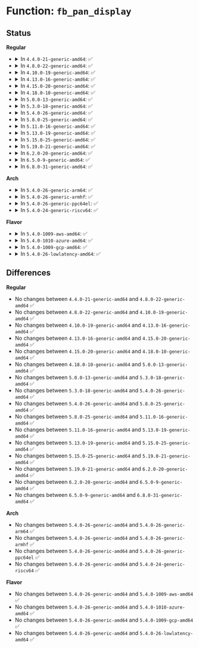 # Function: <code>fb_pan_display</code>

## Status
<b>Regular</b>
<ul>
<li>
<details>
<summary>In <code>4.4.0-21-generic-amd64</code>: ✅</summary>

```c
int fb_pan_display(struct fb_info * info, struct fb_var_screeninfo * var)
```

```json
{
  "name": "fb_pan_display",
  "collision_type": "Unique Global",
  "inline_type": "No",
  "funcs": [
    {
      "addr": 18446744071583482048,
      "name": "fb_pan_display",
      "external": true,
      "loc": "drivers/video/fbdev/core/fbmem.c:884",
      "file": "drivers/video/fbdev/core/fbmem.c",
      "inline": "seen, unknown",
      "caller_inline": [],
      "caller_func": [
        "drivers/video/console/bitblit.c:bit_update_start",
        "drivers/video/console/tileblit.c:tile_update_start",
        "drivers/video/console/fbcon_cw.c:cw_update_start",
        "drivers/video/console/fbcon_ud.c:ud_update_start",
        "drivers/video/console/fbcon_ccw.c:ccw_update_start",
        "drivers/video/fbdev/core/fbmem.c:fb_set_var",
        "drivers/video/fbdev/core/fbmem.c:do_fb_ioctl",
        "drivers/video/fbdev/core/fbsysfs.c:store_pan"
      ]
    }
  ],
  "symbols": [
    {
      "addr": 18446744071583482048,
      "name": "fb_pan_display",
      "section": ".text",
      "bind": "STB_GLOBAL",
      "size": 343
    }
  ]
}
```
</details>
</li>
<li>
<details>
<summary>In <code>4.8.0-22-generic-amd64</code>: ✅</summary>

```c
int fb_pan_display(struct fb_info * info, struct fb_var_screeninfo * var)
```

```json
{
  "name": "fb_pan_display",
  "collision_type": "Unique Global",
  "inline_type": "No",
  "funcs": [
    {
      "addr": 18446744071583802384,
      "name": "fb_pan_display",
      "external": true,
      "loc": "drivers/video/fbdev/core/fbmem.c:884",
      "file": "drivers/video/fbdev/core/fbmem.c",
      "inline": "seen, unknown",
      "caller_inline": [],
      "caller_func": [
        "drivers/video/console/bitblit.c:bit_update_start",
        "drivers/video/console/tileblit.c:tile_update_start",
        "drivers/video/console/fbcon_cw.c:cw_update_start",
        "drivers/video/console/fbcon_ud.c:ud_update_start",
        "drivers/video/console/fbcon_ccw.c:ccw_update_start",
        "drivers/video/fbdev/core/fbmem.c:do_fb_ioctl",
        "drivers/video/fbdev/core/fbmem.c:fb_set_var",
        "drivers/video/fbdev/core/fbsysfs.c:store_pan"
      ]
    }
  ],
  "symbols": [
    {
      "addr": 18446744071583802384,
      "name": "fb_pan_display",
      "section": ".text",
      "bind": "STB_GLOBAL",
      "size": 343
    }
  ]
}
```
</details>
</li>
<li>
<details>
<summary>In <code>4.10.0-19-generic-amd64</code>: ✅</summary>

```c
int fb_pan_display(struct fb_info * info, struct fb_var_screeninfo * var)
```

```json
{
  "name": "fb_pan_display",
  "collision_type": "Unique Global",
  "inline_type": "No",
  "funcs": [
    {
      "addr": 18446744071583941648,
      "name": "fb_pan_display",
      "external": true,
      "loc": "drivers/video/fbdev/core/fbmem.c:884",
      "file": "drivers/video/fbdev/core/fbmem.c",
      "inline": "seen, unknown",
      "caller_inline": [],
      "caller_func": [
        "drivers/video/console/bitblit.c:bit_update_start",
        "drivers/video/console/tileblit.c:tile_update_start",
        "drivers/video/console/fbcon_cw.c:cw_update_start",
        "drivers/video/console/fbcon_ud.c:ud_update_start",
        "drivers/video/console/fbcon_ccw.c:ccw_update_start",
        "drivers/video/fbdev/core/fbmem.c:do_fb_ioctl",
        "drivers/video/fbdev/core/fbmem.c:fb_set_var",
        "drivers/video/fbdev/core/fbsysfs.c:store_pan"
      ]
    }
  ],
  "symbols": [
    {
      "addr": 18446744071583941648,
      "name": "fb_pan_display",
      "section": ".text",
      "bind": "STB_GLOBAL",
      "size": 343
    }
  ]
}
```
</details>
</li>
<li>
<details>
<summary>In <code>4.13.0-16-generic-amd64</code>: ✅</summary>

```c
int fb_pan_display(struct fb_info * info, struct fb_var_screeninfo * var)
```

```json
{
  "name": "fb_pan_display",
  "collision_type": "Unique Global",
  "inline_type": "No",
  "funcs": [
    {
      "addr": 18446744071583989712,
      "name": "fb_pan_display",
      "external": true,
      "loc": "drivers/video/fbdev/core/fbmem.c:884",
      "file": "drivers/video/fbdev/core/fbmem.c",
      "inline": "seen, unknown",
      "caller_inline": [],
      "caller_func": [
        "drivers/video/console/bitblit.c:bit_update_start",
        "drivers/video/console/tileblit.c:tile_update_start",
        "drivers/video/console/fbcon_cw.c:cw_update_start",
        "drivers/video/console/fbcon_ud.c:ud_update_start",
        "drivers/video/console/fbcon_ccw.c:ccw_update_start",
        "drivers/video/fbdev/core/fbmem.c:do_fb_ioctl",
        "drivers/video/fbdev/core/fbmem.c:fb_set_var",
        "drivers/video/fbdev/core/fbsysfs.c:store_pan"
      ]
    }
  ],
  "symbols": [
    {
      "addr": 18446744071583989712,
      "name": "fb_pan_display",
      "section": ".text",
      "bind": "STB_GLOBAL",
      "size": 324
    }
  ]
}
```
</details>
</li>
<li>
<details>
<summary>In <code>4.15.0-20-generic-amd64</code>: ✅</summary>

```c
int fb_pan_display(struct fb_info * info, struct fb_var_screeninfo * var)
```

```json
{
  "name": "fb_pan_display",
  "collision_type": "Unique Global",
  "inline_type": "No",
  "funcs": [
    {
      "addr": 18446744071584205520,
      "name": "fb_pan_display",
      "external": true,
      "loc": "drivers/video/fbdev/core/fbmem.c:886",
      "file": "drivers/video/fbdev/core/fbmem.c",
      "inline": "seen, unknown",
      "caller_inline": [],
      "caller_func": [
        "drivers/video/fbdev/core/fbmem.c:do_fb_ioctl",
        "drivers/video/fbdev/core/fbmem.c:fb_set_var",
        "drivers/video/fbdev/core/fbsysfs.c:store_pan",
        "drivers/video/fbdev/core/bitblit.c:bit_update_start",
        "drivers/video/fbdev/core/tileblit.c:tile_update_start",
        "drivers/video/fbdev/core/fbcon_cw.c:cw_update_start",
        "drivers/video/fbdev/core/fbcon_ud.c:ud_update_start",
        "drivers/video/fbdev/core/fbcon_ccw.c:ccw_update_start"
      ]
    }
  ],
  "symbols": [
    {
      "addr": 18446744071584205520,
      "name": "fb_pan_display",
      "section": ".text",
      "bind": "STB_GLOBAL",
      "size": 327
    }
  ]
}
```
</details>
</li>
<li>
<details>
<summary>In <code>4.18.0-10-generic-amd64</code>: ✅</summary>

```c
int fb_pan_display(struct fb_info * info, struct fb_var_screeninfo * var)
```

```json
{
  "name": "fb_pan_display",
  "collision_type": "Unique Global",
  "inline_type": "No",
  "funcs": [
    {
      "addr": 18446744071584425872,
      "name": "fb_pan_display",
      "external": true,
      "loc": "drivers/video/fbdev/core/fbmem.c:874",
      "file": "drivers/video/fbdev/core/fbmem.c",
      "inline": "seen, unknown",
      "caller_inline": [],
      "caller_func": [
        "drivers/video/fbdev/core/fbmem.c:do_fb_ioctl",
        "drivers/video/fbdev/core/fbmem.c:fb_set_var",
        "drivers/video/fbdev/core/fbsysfs.c:store_pan",
        "drivers/video/fbdev/core/bitblit.c:bit_update_start",
        "drivers/video/fbdev/core/tileblit.c:tile_update_start",
        "drivers/video/fbdev/core/fbcon_cw.c:cw_update_start",
        "drivers/video/fbdev/core/fbcon_ud.c:ud_update_start",
        "drivers/video/fbdev/core/fbcon_ccw.c:ccw_update_start"
      ]
    }
  ],
  "symbols": [
    {
      "addr": 18446744071584425872,
      "name": "fb_pan_display",
      "section": ".text",
      "bind": "STB_GLOBAL",
      "size": 275
    }
  ]
}
```
</details>
</li>
<li>
<details>
<summary>In <code>5.0.0-13-generic-amd64</code>: ✅</summary>

```c
int fb_pan_display(struct fb_info * info, struct fb_var_screeninfo * var)
```

```json
{
  "name": "fb_pan_display",
  "collision_type": "Unique Global",
  "inline_type": "No",
  "funcs": [
    {
      "addr": 18446744071584522256,
      "name": "fb_pan_display",
      "external": true,
      "loc": "drivers/video/fbdev/core/fbmem.c:903",
      "file": "drivers/video/fbdev/core/fbmem.c",
      "inline": "seen, unknown",
      "caller_inline": [],
      "caller_func": [
        "drivers/video/fbdev/core/fbmem.c:do_fb_ioctl",
        "drivers/video/fbdev/core/fbmem.c:fb_set_var",
        "drivers/video/fbdev/core/fbsysfs.c:store_pan",
        "drivers/video/fbdev/core/bitblit.c:bit_update_start",
        "drivers/video/fbdev/core/tileblit.c:tile_update_start",
        "drivers/video/fbdev/core/fbcon_cw.c:cw_update_start",
        "drivers/video/fbdev/core/fbcon_ud.c:ud_update_start",
        "drivers/video/fbdev/core/fbcon_ccw.c:ccw_update_start"
      ]
    }
  ],
  "symbols": [
    {
      "addr": 18446744071584522256,
      "name": "fb_pan_display",
      "section": ".text",
      "bind": "STB_GLOBAL",
      "size": 277
    }
  ]
}
```
</details>
</li>
<li>
<details>
<summary>In <code>5.3.0-18-generic-amd64</code>: ✅</summary>

```c
int fb_pan_display(struct fb_info * info, struct fb_var_screeninfo * var)
```

```json
{
  "name": "fb_pan_display",
  "collision_type": "Unique Global",
  "inline_type": "No",
  "funcs": [
    {
      "addr": 18446744071584721104,
      "name": "fb_pan_display",
      "external": true,
      "loc": "drivers/video/fbdev/core/fbmem.c:895",
      "file": "drivers/video/fbdev/core/fbmem.c",
      "inline": "seen, unknown",
      "caller_inline": [],
      "caller_func": [
        "drivers/video/fbdev/core/fbmem.c:do_fb_ioctl",
        "drivers/video/fbdev/core/fbmem.c:fb_set_var",
        "drivers/video/fbdev/core/fbsysfs.c:store_pan",
        "drivers/video/fbdev/core/bitblit.c:bit_update_start",
        "drivers/video/fbdev/core/tileblit.c:tile_update_start",
        "drivers/video/fbdev/core/fbcon_cw.c:cw_update_start",
        "drivers/video/fbdev/core/fbcon_ud.c:ud_update_start",
        "drivers/video/fbdev/core/fbcon_ccw.c:ccw_update_start"
      ]
    }
  ],
  "symbols": [
    {
      "addr": 18446744071584721104,
      "name": "fb_pan_display",
      "section": ".text",
      "bind": "STB_GLOBAL",
      "size": 270
    }
  ]
}
```
</details>
</li>
<li>
<details>
<summary>In <code>5.4.0-26-generic-amd64</code>: ✅</summary>

```c
int fb_pan_display(struct fb_info * info, struct fb_var_screeninfo * var)
```

```json
{
  "name": "fb_pan_display",
  "collision_type": "Unique Global",
  "inline_type": "No",
  "funcs": [
    {
      "addr": 18446744071584857296,
      "name": "fb_pan_display",
      "external": true,
      "loc": "drivers/video/fbdev/core/fbmem.c:895",
      "file": "drivers/video/fbdev/core/fbmem.c",
      "inline": "seen, unknown",
      "caller_inline": [],
      "caller_func": [
        "drivers/video/fbdev/core/fbmem.c:do_fb_ioctl",
        "drivers/video/fbdev/core/fbmem.c:fb_set_var",
        "drivers/video/fbdev/core/fbsysfs.c:store_pan",
        "drivers/video/fbdev/core/bitblit.c:bit_update_start",
        "drivers/video/fbdev/core/tileblit.c:tile_update_start",
        "drivers/video/fbdev/core/fbcon_cw.c:cw_update_start",
        "drivers/video/fbdev/core/fbcon_ud.c:ud_update_start",
        "drivers/video/fbdev/core/fbcon_ccw.c:ccw_update_start"
      ]
    }
  ],
  "symbols": [
    {
      "addr": 18446744071584857296,
      "name": "fb_pan_display",
      "section": ".text",
      "bind": "STB_GLOBAL",
      "size": 270
    }
  ]
}
```
</details>
</li>
<li>
<details>
<summary>In <code>5.8.0-25-generic-amd64</code>: ✅</summary>

```c
int fb_pan_display(struct fb_info * info, struct fb_var_screeninfo * var)
```

```json
{
  "name": "fb_pan_display",
  "collision_type": "Unique Global",
  "inline_type": "No",
  "funcs": [
    {
      "addr": 18446744071585553360,
      "name": "fb_pan_display",
      "external": true,
      "loc": "drivers/video/fbdev/core/fbmem.c:900",
      "file": "drivers/video/fbdev/core/fbmem.c",
      "inline": "seen, unknown",
      "caller_inline": [],
      "caller_func": [
        "drivers/video/fbdev/core/fbmem.c:do_fb_ioctl",
        "drivers/video/fbdev/core/fbmem.c:fb_set_var",
        "drivers/video/fbdev/core/fbsysfs.c:store_pan",
        "drivers/video/fbdev/core/bitblit.c:bit_update_start",
        "drivers/video/fbdev/core/tileblit.c:tile_update_start",
        "drivers/video/fbdev/core/fbcon_cw.c:cw_update_start",
        "drivers/video/fbdev/core/fbcon_ud.c:ud_update_start",
        "drivers/video/fbdev/core/fbcon_ccw.c:ccw_update_start"
      ]
    }
  ],
  "symbols": [
    {
      "addr": 18446744071585553360,
      "name": "fb_pan_display",
      "section": ".text",
      "bind": "STB_GLOBAL",
      "size": 270
    }
  ]
}
```
</details>
</li>
<li>
<details>
<summary>In <code>5.11.0-16-generic-amd64</code>: ✅</summary>

```c
int fb_pan_display(struct fb_info * info, struct fb_var_screeninfo * var)
```

```json
{
  "name": "fb_pan_display",
  "collision_type": "Unique Global",
  "inline_type": "No",
  "funcs": [
    {
      "addr": 18446744071585687632,
      "name": "fb_pan_display",
      "external": true,
      "loc": "drivers/video/fbdev/core/fbmem.c:900",
      "file": "drivers/video/fbdev/core/fbmem.c",
      "inline": "seen, unknown",
      "caller_inline": [],
      "caller_func": [
        "drivers/video/fbdev/core/fbmem.c:do_fb_ioctl",
        "drivers/video/fbdev/core/fbmem.c:fb_set_var",
        "drivers/video/fbdev/core/fbsysfs.c:store_pan",
        "drivers/video/fbdev/core/bitblit.c:bit_update_start",
        "drivers/video/fbdev/core/tileblit.c:tile_update_start",
        "drivers/video/fbdev/core/fbcon_cw.c:cw_update_start",
        "drivers/video/fbdev/core/fbcon_ud.c:ud_update_start",
        "drivers/video/fbdev/core/fbcon_ccw.c:ccw_update_start"
      ]
    }
  ],
  "symbols": [
    {
      "addr": 18446744071585687632,
      "name": "fb_pan_display",
      "section": ".text",
      "bind": "STB_GLOBAL",
      "size": 270
    }
  ]
}
```
</details>
</li>
<li>
<details>
<summary>In <code>5.13.0-19-generic-amd64</code>: ✅</summary>

```c
int fb_pan_display(struct fb_info * info, struct fb_var_screeninfo * var)
```

```json
{
  "name": "fb_pan_display",
  "collision_type": "Unique Global",
  "inline_type": "No",
  "funcs": [
    {
      "addr": 18446744071585568336,
      "name": "fb_pan_display",
      "external": true,
      "loc": "drivers/video/fbdev/core/fbmem.c:900",
      "file": "drivers/video/fbdev/core/fbmem.c",
      "inline": "seen, unknown",
      "caller_inline": [],
      "caller_func": [
        "drivers/video/fbdev/core/fbmem.c:do_fb_ioctl",
        "drivers/video/fbdev/core/fbmem.c:fb_set_var",
        "drivers/video/fbdev/core/fbsysfs.c:store_pan",
        "drivers/video/fbdev/core/bitblit.c:bit_update_start",
        "drivers/video/fbdev/core/tileblit.c:tile_update_start",
        "drivers/video/fbdev/core/fbcon_cw.c:cw_update_start",
        "drivers/video/fbdev/core/fbcon_ud.c:ud_update_start",
        "drivers/video/fbdev/core/fbcon_ccw.c:ccw_update_start"
      ]
    }
  ],
  "symbols": [
    {
      "addr": 18446744071585568336,
      "name": "fb_pan_display",
      "section": ".text",
      "bind": "STB_GLOBAL",
      "size": 270
    }
  ]
}
```
</details>
</li>
<li>
<details>
<summary>In <code>5.15.0-25-generic-amd64</code>: ✅</summary>

```c
int fb_pan_display(struct fb_info * info, struct fb_var_screeninfo * var)
```

```json
{
  "name": "fb_pan_display",
  "collision_type": "Unique Global",
  "inline_type": "No",
  "funcs": [
    {
      "addr": 18446744071586040240,
      "name": "fb_pan_display",
      "external": true,
      "loc": "drivers/video/fbdev/core/fbmem.c:900",
      "file": "drivers/video/fbdev/core/fbmem.c",
      "inline": "seen, unknown",
      "caller_inline": [],
      "caller_func": [
        "drivers/video/fbdev/core/fbmem.c:do_fb_ioctl",
        "drivers/video/fbdev/core/fbmem.c:fb_set_var",
        "drivers/video/fbdev/core/fbsysfs.c:store_pan",
        "drivers/video/fbdev/core/bitblit.c:bit_update_start",
        "drivers/video/fbdev/core/tileblit.c:tile_update_start",
        "drivers/video/fbdev/core/fbcon_cw.c:cw_update_start",
        "drivers/video/fbdev/core/fbcon_ud.c:ud_update_start",
        "drivers/video/fbdev/core/fbcon_ccw.c:ccw_update_start"
      ]
    }
  ],
  "symbols": [
    {
      "addr": 18446744071586040240,
      "name": "fb_pan_display",
      "section": ".text",
      "bind": "STB_GLOBAL",
      "size": 270
    }
  ]
}
```
</details>
</li>
<li>
<details>
<summary>In <code>5.19.0-21-generic-amd64</code>: ✅</summary>

```c
int fb_pan_display(struct fb_info * info, struct fb_var_screeninfo * var)
```

```json
{
  "name": "fb_pan_display",
  "collision_type": "Unique Global",
  "inline_type": "No",
  "funcs": [
    {
      "addr": 18446744071587260352,
      "name": "fb_pan_display",
      "external": true,
      "loc": "drivers/video/fbdev/core/fbmem.c:898",
      "file": "drivers/video/fbdev/core/fbmem.c",
      "inline": "seen, unknown",
      "caller_inline": [],
      "caller_func": [
        "drivers/video/fbdev/core/fbmem.c:do_fb_ioctl",
        "drivers/video/fbdev/core/fbmem.c:fb_set_var",
        "drivers/video/fbdev/core/fbsysfs.c:store_pan",
        "drivers/video/fbdev/core/bitblit.c:bit_update_start",
        "drivers/video/fbdev/core/tileblit.c:tile_update_start",
        "drivers/video/fbdev/core/fbcon_cw.c:cw_update_start",
        "drivers/video/fbdev/core/fbcon_ud.c:ud_update_start",
        "drivers/video/fbdev/core/fbcon_ccw.c:ccw_update_start"
      ]
    }
  ],
  "symbols": [
    {
      "addr": 18446744071587260352,
      "name": "fb_pan_display",
      "section": ".text",
      "bind": "STB_GLOBAL",
      "size": 336
    }
  ]
}
```
</details>
</li>
<li>
<details>
<summary>In <code>6.2.0-20-generic-amd64</code>: ✅</summary>

```c
int fb_pan_display(struct fb_info * info, struct fb_var_screeninfo * var)
```

```json
{
  "name": "fb_pan_display",
  "collision_type": "Unique Global",
  "inline_type": "No",
  "funcs": [
    {
      "addr": 18446744071588500160,
      "name": "fb_pan_display",
      "external": true,
      "loc": "drivers/video/fbdev/core/fbmem.c:900",
      "file": "drivers/video/fbdev/core/fbmem.c",
      "inline": "seen, unknown",
      "caller_inline": [],
      "caller_func": [
        "drivers/video/fbdev/core/fbmem.c:do_fb_ioctl",
        "drivers/video/fbdev/core/fbmem.c:fb_set_var",
        "drivers/video/fbdev/core/fbsysfs.c:store_pan",
        "drivers/video/fbdev/core/bitblit.c:bit_update_start",
        "drivers/video/fbdev/core/tileblit.c:tile_update_start",
        "drivers/video/fbdev/core/fbcon_cw.c:cw_update_start",
        "drivers/video/fbdev/core/fbcon_ud.c:ud_update_start",
        "drivers/video/fbdev/core/fbcon_ccw.c:ccw_update_start"
      ]
    }
  ],
  "symbols": [
    {
      "addr": 18446744071588500160,
      "name": "fb_pan_display",
      "section": ".text",
      "bind": "STB_GLOBAL",
      "size": 336
    }
  ]
}
```
</details>
</li>
<li>
<details>
<summary>In <code>6.5.0-9-generic-amd64</code>: ✅</summary>

```c
int fb_pan_display(struct fb_info * info, struct fb_var_screeninfo * var)
```

```json
{
  "name": "fb_pan_display",
  "collision_type": "Unique Global",
  "inline_type": "No",
  "funcs": [
    {
      "addr": 18446744071588779440,
      "name": "fb_pan_display",
      "external": true,
      "loc": "drivers/video/fbdev/core/fbmem.c:794",
      "file": "drivers/video/fbdev/core/fbmem.c",
      "inline": "seen, unknown",
      "caller_inline": [],
      "caller_func": [
        "drivers/video/fbdev/core/fbmem.c:do_fb_ioctl",
        "drivers/video/fbdev/core/fbmem.c:fb_set_var",
        "drivers/video/fbdev/core/fbsysfs.c:store_pan",
        "drivers/video/fbdev/core/bitblit.c:bit_update_start",
        "drivers/video/fbdev/core/tileblit.c:tile_update_start",
        "drivers/video/fbdev/core/fbcon_cw.c:cw_update_start",
        "drivers/video/fbdev/core/fbcon_ud.c:ud_update_start",
        "drivers/video/fbdev/core/fbcon_ccw.c:ccw_update_start"
      ]
    }
  ],
  "symbols": [
    {
      "addr": 18446744071588779440,
      "name": "fb_pan_display",
      "section": ".text",
      "bind": "STB_GLOBAL",
      "size": 336
    }
  ]
}
```
</details>
</li>
<li>
<details>
<summary>In <code>6.8.0-31-generic-amd64</code>: ✅</summary>

```c
int fb_pan_display(struct fb_info * info, struct fb_var_screeninfo * var)
```

```json
{
  "name": "fb_pan_display",
  "collision_type": "Unique Global",
  "inline_type": "No",
  "funcs": [
    {
      "addr": 18446744071589082960,
      "name": "fb_pan_display",
      "external": true,
      "loc": "drivers/video/fbdev/core/fbmem.c:166",
      "file": "drivers/video/fbdev/core/fbmem.c",
      "inline": "seen, unknown",
      "caller_inline": [],
      "caller_func": [
        "drivers/video/fbdev/core/fbmem.c:fb_set_var",
        "drivers/video/fbdev/core/fb_chrdev.c:do_fb_ioctl",
        "drivers/video/fbdev/core/fbsysfs.c:store_pan",
        "drivers/video/fbdev/core/bitblit.c:bit_update_start",
        "drivers/video/fbdev/core/tileblit.c:tile_update_start",
        "drivers/video/fbdev/core/fbcon_cw.c:cw_update_start",
        "drivers/video/fbdev/core/fbcon_ud.c:ud_update_start",
        "drivers/video/fbdev/core/fbcon_ccw.c:ccw_update_start"
      ]
    }
  ],
  "symbols": [
    {
      "addr": 18446744071589082960,
      "name": "fb_pan_display",
      "section": ".text",
      "bind": "STB_GLOBAL",
      "size": 336
    }
  ]
}
```
</details>
</li>
</ul>
<b>Arch</b>
<ul>
<li>
<details>
<summary>In <code>5.4.0-26-generic-arm64</code>: ✅</summary>

```c
int fb_pan_display(struct fb_info * info, struct fb_var_screeninfo * var)
```

```json
{
  "name": "fb_pan_display",
  "collision_type": "Unique Global",
  "inline_type": "No",
  "funcs": [
    {
      "addr": 18446603336497244888,
      "name": "fb_pan_display",
      "external": true,
      "loc": "drivers/video/fbdev/core/fbmem.c:895",
      "file": "drivers/video/fbdev/core/fbmem.c",
      "inline": "seen, unknown",
      "caller_inline": [],
      "caller_func": [
        "drivers/video/fbdev/core/fbmem.c:do_fb_ioctl",
        "drivers/video/fbdev/core/fbmem.c:fb_set_var",
        "drivers/video/fbdev/core/fbsysfs.c:store_pan",
        "drivers/video/fbdev/core/bitblit.c:bit_update_start",
        "drivers/video/fbdev/core/tileblit.c:tile_update_start",
        "drivers/video/fbdev/core/fbcon_cw.c:cw_update_start",
        "drivers/video/fbdev/core/fbcon_ud.c:ud_update_start",
        "drivers/video/fbdev/core/fbcon_ccw.c:ccw_update_start"
      ]
    }
  ],
  "symbols": [
    {
      "addr": 18446603336497244888,
      "name": "fb_pan_display",
      "section": ".text",
      "bind": "STB_GLOBAL",
      "size": 272
    }
  ]
}
```
</details>
</li>
<li>
<details>
<summary>In <code>5.4.0-26-generic-armhf</code>: ✅</summary>

```c
int fb_pan_display(struct fb_info * info, struct fb_var_screeninfo * var)
```

```json
{
  "name": "fb_pan_display",
  "collision_type": "Unique Global",
  "inline_type": "No",
  "funcs": [
    {
      "addr": 3230430024,
      "name": "fb_pan_display",
      "external": true,
      "loc": "drivers/video/fbdev/core/fbmem.c:895",
      "file": "drivers/video/fbdev/core/fbmem.c",
      "inline": "seen, unknown",
      "caller_inline": [],
      "caller_func": [
        "drivers/video/fbdev/core/fbmem.c:do_fb_ioctl",
        "drivers/video/fbdev/core/fbmem.c:fb_set_var",
        "drivers/video/fbdev/core/fbsysfs.c:store_pan",
        "drivers/video/fbdev/core/bitblit.c:bit_update_start",
        "drivers/video/fbdev/core/tileblit.c:tile_update_start",
        "drivers/video/fbdev/core/fbcon_cw.c:cw_update_start",
        "drivers/video/fbdev/core/fbcon_ud.c:ud_update_start",
        "drivers/video/fbdev/core/fbcon_ccw.c:ccw_update_start"
      ]
    }
  ],
  "symbols": [
    {
      "addr": 3230430024,
      "name": "fb_pan_display",
      "section": ".text",
      "bind": "STB_GLOBAL",
      "size": 288
    }
  ]
}
```
</details>
</li>
<li>
<details>
<summary>In <code>5.4.0-26-generic-ppc64el</code>: ✅</summary>

```c
int fb_pan_display(struct fb_info * info, struct fb_var_screeninfo * var)
```

```json
{
  "name": "fb_pan_display",
  "collision_type": "Unique Global",
  "inline_type": "No",
  "funcs": [
    {
      "addr": 13835058055291221600,
      "name": "fb_pan_display",
      "external": true,
      "loc": "drivers/video/fbdev/core/fbmem.c:895",
      "file": "drivers/video/fbdev/core/fbmem.c",
      "inline": "seen, unknown",
      "caller_inline": [],
      "caller_func": [
        "drivers/video/fbdev/core/fbmem.c:do_fb_ioctl",
        "drivers/video/fbdev/core/fbmem.c:fb_set_var",
        "drivers/video/fbdev/core/fbsysfs.c:store_pan",
        "drivers/video/fbdev/core/bitblit.c:bit_update_start",
        "drivers/video/fbdev/core/tileblit.c:tile_update_start",
        "drivers/video/fbdev/core/fbcon_cw.c:cw_update_start",
        "drivers/video/fbdev/core/fbcon_ud.c:ud_update_start",
        "drivers/video/fbdev/core/fbcon_ccw.c:ccw_update_start"
      ]
    }
  ],
  "symbols": [
    {
      "addr": 13835058055291221600,
      "name": "fb_pan_display",
      "section": ".text",
      "bind": "STB_GLOBAL",
      "size": 464
    }
  ]
}
```
</details>
</li>
<li>
<details>
<summary>In <code>5.4.0-24-generic-riscv64</code>: ✅</summary>

```c
int fb_pan_display(struct fb_info * info, struct fb_var_screeninfo * var)
```

```json
{
  "name": "fb_pan_display",
  "collision_type": "Unique Global",
  "inline_type": "No",
  "funcs": [
    {
      "addr": 18446743936275789932,
      "name": "fb_pan_display",
      "external": true,
      "loc": "drivers/video/fbdev/core/fbmem.c:895",
      "file": "drivers/video/fbdev/core/fbmem.c",
      "inline": "seen, unknown",
      "caller_inline": [],
      "caller_func": [
        "drivers/video/fbdev/core/fbmem.c:do_fb_ioctl",
        "drivers/video/fbdev/core/fbmem.c:fb_set_var",
        "drivers/video/fbdev/core/fbsysfs.c:store_pan",
        "drivers/video/fbdev/core/bitblit.c:bit_update_start",
        "drivers/video/fbdev/core/tileblit.c:tile_update_start",
        "drivers/video/fbdev/core/fbcon_cw.c:cw_update_start",
        "drivers/video/fbdev/core/fbcon_ud.c:ud_update_start",
        "drivers/video/fbdev/core/fbcon_ccw.c:ccw_update_start"
      ]
    }
  ],
  "symbols": [
    {
      "addr": 18446743936275789932,
      "name": "fb_pan_display",
      "section": ".text",
      "bind": "STB_GLOBAL",
      "size": 208
    }
  ]
}
```
</details>
</li>
</ul>
<b>Flavor</b>
<ul>
<li>
<details>
<summary>In <code>5.4.0-1009-aws-amd64</code>: ✅</summary>

```c
int fb_pan_display(struct fb_info * info, struct fb_var_screeninfo * var)
```

```json
{
  "name": "fb_pan_display",
  "collision_type": "Unique Global",
  "inline_type": "No",
  "funcs": [
    {
      "addr": 18446744071584808480,
      "name": "fb_pan_display",
      "external": true,
      "loc": "drivers/video/fbdev/core/fbmem.c:895",
      "file": "drivers/video/fbdev/core/fbmem.c",
      "inline": "seen, unknown",
      "caller_inline": [],
      "caller_func": [
        "drivers/video/fbdev/core/fbmem.c:do_fb_ioctl",
        "drivers/video/fbdev/core/fbmem.c:fb_set_var",
        "drivers/video/fbdev/core/fbsysfs.c:store_pan",
        "drivers/video/fbdev/core/bitblit.c:bit_update_start",
        "drivers/video/fbdev/core/tileblit.c:tile_update_start",
        "drivers/video/fbdev/core/fbcon_cw.c:cw_update_start",
        "drivers/video/fbdev/core/fbcon_ud.c:ud_update_start",
        "drivers/video/fbdev/core/fbcon_ccw.c:ccw_update_start"
      ]
    }
  ],
  "symbols": [
    {
      "addr": 18446744071584808480,
      "name": "fb_pan_display",
      "section": ".text",
      "bind": "STB_GLOBAL",
      "size": 270
    }
  ]
}
```
</details>
</li>
<li>
<details>
<summary>In <code>5.4.0-1010-azure-amd64</code>: ✅</summary>

```c
int fb_pan_display(struct fb_info * info, struct fb_var_screeninfo * var)
```

```json
{
  "name": "fb_pan_display",
  "collision_type": "Unique Global",
  "inline_type": "No",
  "funcs": [
    {
      "addr": 18446744071584739248,
      "name": "fb_pan_display",
      "external": true,
      "loc": "drivers/video/fbdev/core/fbmem.c:895",
      "file": "drivers/video/fbdev/core/fbmem.c",
      "inline": "seen, unknown",
      "caller_inline": [],
      "caller_func": [
        "drivers/video/fbdev/core/fbmem.c:do_fb_ioctl",
        "drivers/video/fbdev/core/fbmem.c:fb_set_var",
        "drivers/video/fbdev/core/fbsysfs.c:store_pan",
        "drivers/video/fbdev/core/bitblit.c:bit_update_start",
        "drivers/video/fbdev/core/tileblit.c:tile_update_start",
        "drivers/video/fbdev/core/fbcon_cw.c:cw_update_start",
        "drivers/video/fbdev/core/fbcon_ud.c:ud_update_start",
        "drivers/video/fbdev/core/fbcon_ccw.c:ccw_update_start"
      ]
    }
  ],
  "symbols": [
    {
      "addr": 18446744071584739248,
      "name": "fb_pan_display",
      "section": ".text",
      "bind": "STB_GLOBAL",
      "size": 270
    }
  ]
}
```
</details>
</li>
<li>
<details>
<summary>In <code>5.4.0-1009-gcp-amd64</code>: ✅</summary>

```c
int fb_pan_display(struct fb_info * info, struct fb_var_screeninfo * var)
```

```json
{
  "name": "fb_pan_display",
  "collision_type": "Unique Global",
  "inline_type": "No",
  "funcs": [
    {
      "addr": 18446744071584809904,
      "name": "fb_pan_display",
      "external": true,
      "loc": "drivers/video/fbdev/core/fbmem.c:895",
      "file": "drivers/video/fbdev/core/fbmem.c",
      "inline": "seen, unknown",
      "caller_inline": [],
      "caller_func": [
        "drivers/video/fbdev/core/fbmem.c:do_fb_ioctl",
        "drivers/video/fbdev/core/fbmem.c:fb_set_var",
        "drivers/video/fbdev/core/fbsysfs.c:store_pan",
        "drivers/video/fbdev/core/bitblit.c:bit_update_start",
        "drivers/video/fbdev/core/tileblit.c:tile_update_start",
        "drivers/video/fbdev/core/fbcon_cw.c:cw_update_start",
        "drivers/video/fbdev/core/fbcon_ud.c:ud_update_start",
        "drivers/video/fbdev/core/fbcon_ccw.c:ccw_update_start"
      ]
    }
  ],
  "symbols": [
    {
      "addr": 18446744071584809904,
      "name": "fb_pan_display",
      "section": ".text",
      "bind": "STB_GLOBAL",
      "size": 270
    }
  ]
}
```
</details>
</li>
<li>
<details>
<summary>In <code>5.4.0-26-lowlatency-amd64</code>: ✅</summary>

```c
int fb_pan_display(struct fb_info * info, struct fb_var_screeninfo * var)
```

```json
{
  "name": "fb_pan_display",
  "collision_type": "Unique Global",
  "inline_type": "No",
  "funcs": [
    {
      "addr": 18446744071584914976,
      "name": "fb_pan_display",
      "external": true,
      "loc": "drivers/video/fbdev/core/fbmem.c:895",
      "file": "drivers/video/fbdev/core/fbmem.c",
      "inline": "seen, unknown",
      "caller_inline": [],
      "caller_func": [
        "drivers/video/fbdev/core/fbmem.c:do_fb_ioctl",
        "drivers/video/fbdev/core/fbmem.c:fb_set_var",
        "drivers/video/fbdev/core/fbsysfs.c:store_pan",
        "drivers/video/fbdev/core/bitblit.c:bit_update_start",
        "drivers/video/fbdev/core/tileblit.c:tile_update_start",
        "drivers/video/fbdev/core/fbcon_cw.c:cw_update_start",
        "drivers/video/fbdev/core/fbcon_ud.c:ud_update_start",
        "drivers/video/fbdev/core/fbcon_ccw.c:ccw_update_start"
      ]
    }
  ],
  "symbols": [
    {
      "addr": 18446744071584914976,
      "name": "fb_pan_display",
      "section": ".text",
      "bind": "STB_GLOBAL",
      "size": 270
    }
  ]
}
```
</details>
</li>
</ul>

## Differences
<b>Regular</b>
<ul>
<li>
No changes between <code>4.4.0-21-generic-amd64</code> and <code>4.8.0-22-generic-amd64</code> ✅
</li>
<li>
No changes between <code>4.8.0-22-generic-amd64</code> and <code>4.10.0-19-generic-amd64</code> ✅
</li>
<li>
No changes between <code>4.10.0-19-generic-amd64</code> and <code>4.13.0-16-generic-amd64</code> ✅
</li>
<li>
No changes between <code>4.13.0-16-generic-amd64</code> and <code>4.15.0-20-generic-amd64</code> ✅
</li>
<li>
No changes between <code>4.15.0-20-generic-amd64</code> and <code>4.18.0-10-generic-amd64</code> ✅
</li>
<li>
No changes between <code>4.18.0-10-generic-amd64</code> and <code>5.0.0-13-generic-amd64</code> ✅
</li>
<li>
No changes between <code>5.0.0-13-generic-amd64</code> and <code>5.3.0-18-generic-amd64</code> ✅
</li>
<li>
No changes between <code>5.3.0-18-generic-amd64</code> and <code>5.4.0-26-generic-amd64</code> ✅
</li>
<li>
No changes between <code>5.4.0-26-generic-amd64</code> and <code>5.8.0-25-generic-amd64</code> ✅
</li>
<li>
No changes between <code>5.8.0-25-generic-amd64</code> and <code>5.11.0-16-generic-amd64</code> ✅
</li>
<li>
No changes between <code>5.11.0-16-generic-amd64</code> and <code>5.13.0-19-generic-amd64</code> ✅
</li>
<li>
No changes between <code>5.13.0-19-generic-amd64</code> and <code>5.15.0-25-generic-amd64</code> ✅
</li>
<li>
No changes between <code>5.15.0-25-generic-amd64</code> and <code>5.19.0-21-generic-amd64</code> ✅
</li>
<li>
No changes between <code>5.19.0-21-generic-amd64</code> and <code>6.2.0-20-generic-amd64</code> ✅
</li>
<li>
No changes between <code>6.2.0-20-generic-amd64</code> and <code>6.5.0-9-generic-amd64</code> ✅
</li>
<li>
No changes between <code>6.5.0-9-generic-amd64</code> and <code>6.8.0-31-generic-amd64</code> ✅
</li>
</ul>
<b>Arch</b>
<ul>
<li>
No changes between <code>5.4.0-26-generic-amd64</code> and <code>5.4.0-26-generic-arm64</code> ✅
</li>
<li>
No changes between <code>5.4.0-26-generic-amd64</code> and <code>5.4.0-26-generic-armhf</code> ✅
</li>
<li>
No changes between <code>5.4.0-26-generic-amd64</code> and <code>5.4.0-26-generic-ppc64el</code> ✅
</li>
<li>
No changes between <code>5.4.0-26-generic-amd64</code> and <code>5.4.0-24-generic-riscv64</code> ✅
</li>
</ul>
<b>Flavor</b>
<ul>
<li>
No changes between <code>5.4.0-26-generic-amd64</code> and <code>5.4.0-1009-aws-amd64</code> ✅
</li>
<li>
No changes between <code>5.4.0-26-generic-amd64</code> and <code>5.4.0-1010-azure-amd64</code> ✅
</li>
<li>
No changes between <code>5.4.0-26-generic-amd64</code> and <code>5.4.0-1009-gcp-amd64</code> ✅
</li>
<li>
No changes between <code>5.4.0-26-generic-amd64</code> and <code>5.4.0-26-lowlatency-amd64</code> ✅
</li>
</ul>
